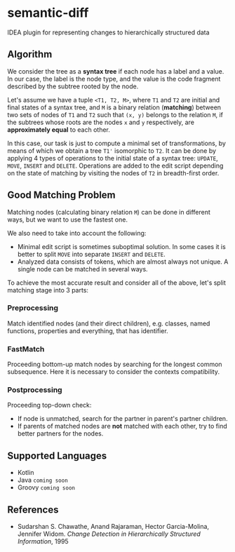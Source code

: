 # semantic-diff
IDEA plugin for representing changes to hierarchically structured data

## Algorithm
We consider the tree as a <b>syntax tree</b> if each node has a label and a value. In our case, the label is the node type, and the value is the code fragment described by the subtree rooted by the node.

Let's assume we have a tuple `<T1, T2, M>`, where `T1` and `T2` are initial and final states of a syntax tree, and `M` is a binary relation (<b>matching</b>) between two sets of nodes of `T1` and `T2` such that `(x, y)` belongs to the relation `M`, if the subtrees whose roots are the nodes `x` and `y` respectively, are <b>approximately equal</b> to each other.

In this case, our task is just to compute a minimal set of transformations, by means of which we obtain a tree `T1'` isomorphic to `T2`. It can be done by applying 4 types of operations to the initial state of a syntax tree: `UPDATE`, `MOVE`, `INSERT` and `DELETE`. Operations are added to the edit script depending on the state of matching by visiting the nodes of `T2` in breadth-first order.

## Good Matching Problem
Matching nodes (calculating binary relation `M`) can be done in different ways, but we want to use the fastest one.

We also need to take into account the following:
 - Minimal edit script is sometimes suboptimal solution. In some cases it is better to split `MOVE` into separate `INSERT` and `DELETE`.
 - Analyzed data consists of tokens, which are almost always not unique. A single node can be matched in several ways.

To achieve the most accurate result and consider all of the above, let's split matching stage into 3 parts:

### Preprocessing
Match identified nodes (and their direct children), e.g. classes, named functions, properties and everything, that has identifier.
### FastMatch
Proceeding bottom-up match nodes by searching for the longest common subsequence. Here it is necessary to consider the contexts compatibility.
### Postprocessing
Proceeding top-down check:
- If node is unmatched, search for the partner in parent's partner children.
- If parents of matched nodes are <b>not</b> matched with each other, try to find better partners for the nodes.

## Supported Languages
- Kotlin
- Java `coming soon`
- Groovy `coming soon`

## References
- Sudarshan S. Chawathe, Anand Rajaraman, Hector Garcia-Molina, Jennifer Widom. *Change Detection in Hierarchically Structured Information*, 1995

